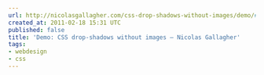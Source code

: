 ```yaml
---
url: http://nicolasgallagher.com/css-drop-shadows-without-images/demo/#
created_at: 2011-02-18 15:31 UTC
published: false
title: 'Demo: CSS drop-shadows without images – Nicolas Gallagher'
tags:
- webdesign
- css
---
```




